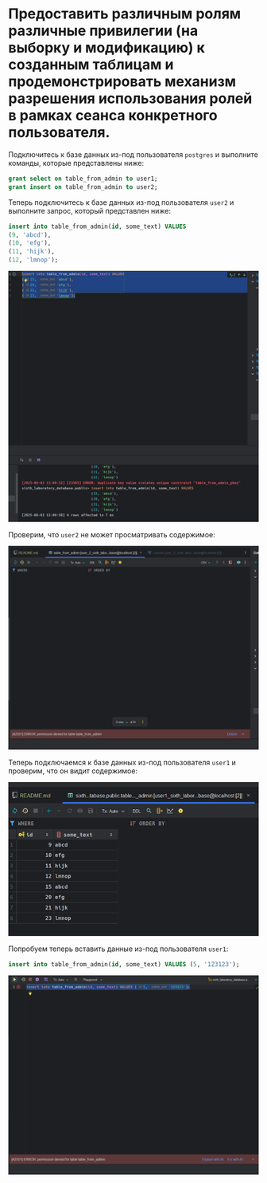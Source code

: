 # Предоставить различным ролям различные привилегии (на выборку и модификацию) к созданным таблицам и продемонстрировать механизм разрешения использования ролей в рамках сеанса конкретного пользователя.

Подключитесь к базе данных из-под пользователя `postgres` и выполните команды, которые представлены ниже:

```sql
grant select on table_from_admin to user1;
grant insert on table_from_admin to user2;
```

Теперь подключитесь к базе данных из-под пользователя `user2` и выполните запрос, который представлен ниже:

```sql
insert into table_from_admin(id, some_text) VALUES
(9, 'abcd'),
(10, 'efg'),
(11, 'hijk'),
(12, 'lmnop');
```

![img.png](docs/2.png)

Проверим, что `user2` не может просматривать содержимое: 

![img.png](docs/3.png)

Теперь подключаемся к базе данных из-под пользователя `user1` и проверим, что он видит содержимое: 

![img.png](docs/4.png)

Попробуем теперь вставить данные из-под пользователя `user1`:

```sql
insert into table_from_admin(id, some_text) VALUES (5, '123123');
```

![img.png](docs/5.png)